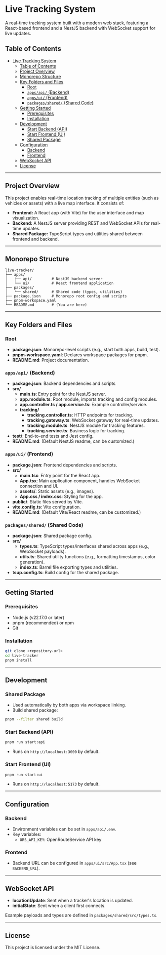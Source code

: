 # Live Tracking System

A real-time tracking system built with a modern web stack, featuring a React-based frontend and a NestJS backend with WebSocket support for live updates.

## Table of Contents

- [Live Tracking System](#live-tracking-system)
  - [Table of Contents](#table-of-contents)
  - [Project Overview](#project-overview)
  - [Monorepo Structure](#monorepo-structure)
  - [Key Folders and Files](#key-folders-and-files)
    - [Root](#root)
    - [`apps/api/` (Backend)](#appsapi-backend)
    - [`apps/ui/` (Frontend)](#appsui-frontend)
    - [`packages/shared/` (Shared Code)](#packagesshared-shared-code)
  - [Getting Started](#getting-started)
    - [Prerequisites](#prerequisites)
    - [Installation](#installation)
  - [Development](#development)
    - [Start Backend (API)](#start-backend-api)
    - [Start Frontend (UI)](#start-frontend-ui)
    - [Shared Package](#shared-package)
  - [Configuration](#configuration)
    - [Backend](#backend-1)
    - [Frontend](#frontend-1)
  - [WebSocket API](#websocket-api)
  - [License](#license)

---

## Project Overview

This project enables real-time location tracking of multiple entities (such as vehicles or assets) with a live map interface. It consists of:

- **Frontend:** A React app (with Vite) for the user interface and map visualization.
- **Backend:** A NestJS server providing REST and WebSocket APIs for real-time updates.
- **Shared Package:** TypeScript types and utilities shared between frontend and backend.

---

## Monorepo Structure

```
live-tracker/
├── apps/
│   ├── api/         # NestJS backend server
│   └── ui/          # React frontend application
├── packages/
│   └── shared/      # Shared code (types, utilities)
├── package.json     # Monorepo root config and scripts
├── pnpm-workspace.yaml
└── README.md        # (You are here)
```

---

## Key Folders and Files

### Root

- **package.json**: Monorepo-level scripts (e.g., start both apps, build, test).
- **pnpm-workspace.yaml**: Declares workspace packages for pnpm.
- **README.md**: Project documentation.

### `apps/api/` (Backend)

- **package.json**: Backend dependencies and scripts.
- **src/**
  - **main.ts**: Entry point for the NestJS server.
  - **app.module.ts**: Root module, imports tracking and config modules.
  - **app.controller.ts / app.service.ts**: Example controller/service.
  - **tracking/**
    - **tracking.controller.ts**: HTTP endpoints for tracking.
    - **tracking.gateway.ts**: WebSocket gateway for real-time updates.
    - **tracking.module.ts**: NestJS module for tracking features.
    - **tracking.service.ts**: Business logic for tracking.
- **test/**: End-to-end tests and Jest config.
- **README.md**: (Default NestJS readme, can be customized.)

### `apps/ui/` (Frontend)

- **package.json**: Frontend dependencies and scripts.
- **src/**
  - **main.tsx**: Entry point for the React app.
  - **App.tsx**: Main application component, handles WebSocket connection and UI.
  - **assets/**: Static assets (e.g., images).
  - **App.css / index.css**: Styling for the app.
- **public/**: Static files served by Vite.
- **vite.config.ts**: Vite configuration.
- **README.md**: (Default Vite/React readme, can be customized.)

### `packages/shared/` (Shared Code)

- **package.json**: Shared package config.
- **src/**
  - **types.ts**: TypeScript types/interfaces shared across apps (e.g., WebSocket payloads).
  - **utils.ts**: Shared utility functions (e.g., formatting timestamps, color generation).
  - **index.ts**: Barrel file exporting types and utilities.
- **tsup.config.ts**: Build config for the shared package.

---

## Getting Started

### Prerequisites

- Node.js (v22.17.0 or later)
- pnpm (recommended) or npm
- Git

### Installation

```bash
git clone <repository-url>
cd live-tracker
pnpm install
```

---

## Development

### Shared Package

- Used automatically by both apps via workspace linking.
- Build shared package:

```bash
pnpm --filter shared build
```

### Start Backend (API)

```bash
pnpm run start:api
```

- Runs on `http://localhost:3000` by default.

### Start Frontend (UI)

```bash
pnpm run start:ui
```

- Runs on `http://localhost:5173` by default.

---

## Configuration

### Backend

- Environment variables can be set in `apps/api/.env`.
- Key variables:
  - `ORS_API_KEY`: OpenRouteService API key

### Frontend

- Backend URL can be configured in `apps/ui/src/App.tsx` (see `BACKEND_URL`).

---

## WebSocket API

- **locationUpdate**: Sent when a tracker's location is updated.
- **initialState**: Sent when a client first connects.

Example payloads and types are defined in `packages/shared/src/types.ts`.

---

## License

This project is licensed under the MIT License.

